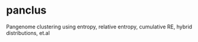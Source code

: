 # panclus
Pangenome clustering using entropy, relative entropy, cumulative RE, hybrid distributions, et.al
